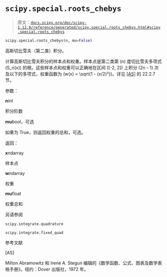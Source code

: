 # `scipy.special.roots_chebys`

> 原文：[`docs.scipy.org/doc/scipy-1.12.0/reference/generated/scipy.special.roots_chebys.html#scipy.special.roots_chebys`](https://docs.scipy.org/doc/scipy-1.12.0/reference/generated/scipy.special.roots_chebys.html#scipy.special.roots_chebys)

```py
scipy.special.roots_chebys(n, mu=False)
```

高斯切比雪夫（第二类）积分。

计算高斯切比雪夫积分的样本点和权重。样本点是第二类第 \(n\) 度切比雪夫多项式 \(S_n(x)\) 的根。这些样本点和权重可以正确地在区间 \([-2, 2]\) 上积分 \(2n - 1\) 次及以下的多项式，权重函数为 \(w(x) = \sqrt{1 - (x/2)²}\)。详见 [[AS]](#red9ce1ae51dc-as) 的 22.2.7 节。

参数：

**n**int

积分阶数

**mu**bool，可选

如果为 True，则返回权重的总和，可选。

返回：

**x**ndarray

样本点

**w**ndarray

权重

**mu**float

权重总和

另请参阅

`scipy.integrate.quadrature`

`scipy.integrate.fixed_quad`

参考文献

[AS]

Milton Abramowitz 和 Irene A. Stegun 编辑的《数学函数、公式、图表及数学表格手册》。纽约：Dover 出版社，1972 年。

